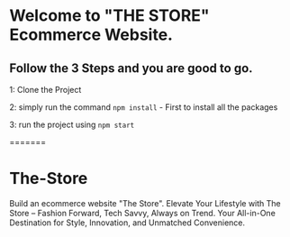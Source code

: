 # Welcome to "THE STORE" Ecommerce Website.

## Follow the 3 Steps and you are good to go. 

1: Clone the Project 

2: simply run the command    `npm install`  - First to install all the packages
   
3: run the project using   `npm start`
   
=======
# The-Store
Build an ecommerce website "The Store". Elevate Your Lifestyle with The Store – Fashion Forward, Tech Savvy, Always on Trend. Your All-in-One Destination for Style, Innovation, and Unmatched Convenience.
